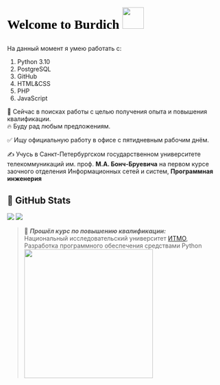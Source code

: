 # <p style="font-family: Comic Sans MS; color: black; font-size: 30px;"><strong>Welcome to Burdich</strong> <img src="https://www.1kosmos.com/wp-content/uploads/2021/07/GitHub-logo.png" style="width: 50px;"></p>

На данный момент я умею работать с:
1. Python 3.10
2. PostgreSQL
3. GitHub
4. HTML&CSS
5. PHP
6. JavaScript


&#128276; Сейчас в поисках работы с целью получения опыта и повышения квалификации.<br>
&#128293; Буду рад любым предложениям.

&#9989; Ищу официальную работу в офисе с пятидневным рабочим днём.

&#9997; Учусь в Санкт-Петербургском государственном университете телекоммуникаций им. проф. **М.А. Бонч-Бруевича** на первом курсе заочного отделения Информационных сетей и систем, **Программная инженерия**


## &#128270; GitHub Stats
<p>
  <img src = "https://github-readme-stats.vercel.app/api/top-langs/?username=BurdichxD4r&show_icons=true&hide=tcl,fortran,c,powershell,batchfile,rpc">
  <img src = "https://github-readme-stats.vercel.app/api?username=BurdichxD4r&show_icons=true&line_height=33&count_private=true">
</p>

> &#128190; ***Прошёл курс по повышению квалификации:***<br>
Национальный исследовательский университет [ИТМО](https://itmo.ru/ru/), Разработка программного обеспечения средствами Python
> <img src="https://github.com/BurdichxD4r/python_spring_work_2022/blob/master/2022-08-23-0001.jpg?raw=true" style="width: 300px; position: relative; display: flex;">